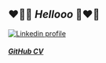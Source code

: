 ## :heart_on_fire::cherry_blossom: *Hellooo* :cherry_blossom::heart_on_fire:

[![Linkedin profile](https://img.shields.io/badge/Linkedin-Alex%20Annani-0077B5?style=social&logo=linkedin&?labelColor=fff)](https://www.linkedin.com/in/alexander-annani-8205161a2/) 


##### [GitHub CV](https://github.com/Alex969/CV)
